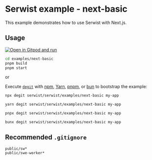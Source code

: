 # Serwist example - next-basic

This example demonstrates how to use Serwist with Next.js.

## Usage

[![Open in Gitpod and run](https://img.shields.io/badge/Open%20In-Gitpod.io-%231966D2?style=for-the-badge&logo=gitpod)](https://gitpod.io/#https://github.com/serwist/serwist/)

```bash
cd examples/next-basic
pnpm build
pnpm start
```

or

Execute [`degit`](https://github.com/Rich-Harris/degit) with [npm](https://docs.npmjs.com/cli/init), [Yarn](https://yarnpkg.com/lang/en/docs/cli/create/), [pnpm](https://pnpm.io), or [bun](https://bun.sh) to bootstrap the example:

```bash
npx degit serwist/serwist/examples/next-basic my-app
```

```bash
yarn degit serwist/serwist/examples/next-basic my-app
```

```bash
pnpx degit serwist/serwist/examples/next-basic my-app
```

```bash
bunx degit serwist/serwist/examples/next-basic my-app
```

## Recommended `.gitignore`

```gitignore
public/sw*
public/swe-worker*
```
